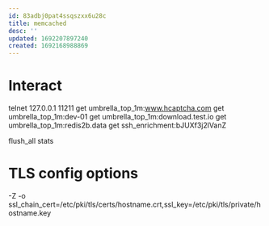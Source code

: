 ```yaml
---
id: 83adbj0pat4ssqszxx6u28c
title: memcached
desc: ''
updated: 1692207897240
created: 1692168988869
---
```


# Interact
telnet 127.0.0.1 11211
get umbrella_top_1m:www.hcaptcha.com
get umbrella_top_1m:dev-01
get umbrella_top_1m:download.test.io
get umbrella_top_1m:redis2b.data
get ssh_enrichment:bJUXf3j2lVanZ

flush_all
stats

# TLS config options
-Z -o ssl_chain_cert=/etc/pki/tls/certs/hostname.crt,ssl_key=/etc/pki/tls/private/hostname.key
